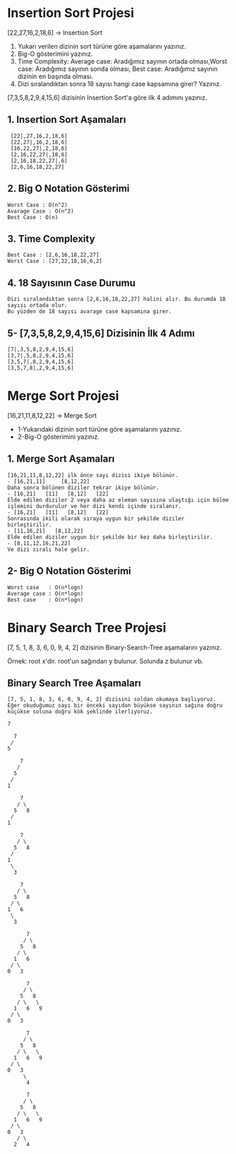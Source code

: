 # Insertion Sort Projesi
[22,27,16,2,18,6] -> Insertion Sort

<ol>
	<li>Yukarı verilen dizinin sort türüne göre aşamalarını yazınız.</li>
	<li>Big-O gösterimini yazınız.</li>
	<li>Time Complexity: Average case: Aradığımız sayının ortada olması,Worst case: Aradığımız sayının sonda olması, Best case: Aradığımız sayının dizinin en başında olması.</li>
	<li>Dizi sıralandıktan sonra 18 sayısı hangi case kapsamına girer? Yazınız.</li>
</ol>

[7,3,5,8,2,9,4,15,6] dizisinin Insertion Sort'a göre ilk 4 adımını yazınız.

## 1. Insertion Sort Aşamaları 
```
 [22|,27,16,2,18,6]
 [22,27|,16,2,18,6]
 [16,22,27|,2,18,6]
 [2,16,22,27|,18,6]
 [2,16,18,22,27|,6]
 [2,6,16,18,22,27]
```
 ## 2. Big O Notation Gösterimi
 ```
 Worst Case : O(n^2)
 Avarage Case : O(n^2)
 Best Case : O(n)
 ```
 
 ## 3. Time Complexity
 ```
 Best Case : [2,6,16,18,22,27]
 Worst Case : [27,22,18,16,6,2]
 ```
 
 ## 4. 18 Sayısının Case Durumu
 ```
 Dizi sıralandıktan sonra [2,6,16,18,22,27] halini alır. Bu durumda 18 sayısı ortada olur.
 Bu yüzden de 18 sayısı avarage case kapsamına girer. 
 ```
 
 ## 5- [7,3,5,8,2,9,4,15,6] Dizisinin İlk 4 Adımı
 ```
 [7|,3,5,8,2,9,4,15,6]
 [3,7|,5,8,2,9,4,15,6]
 [3,5,7|,8,2,9,4,15,6]
 [3,5,7,8|,2,9,4,15,6]
 ```
 
 
 # Merge Sort Projesi
 [16,21,11,8,12,22] -> Merge Sort

- 1-Yukarıdaki dizinin sort türüne göre aşamalarını yazınız.
- 2-Big-O gösterimini yazınız.
 
 ## 1. Merge Sort Aşamaları
 ```
 [16,21,11,8,12,22] ilk önce sayı dizisi ikiye bölünür.
 - [16,21,11]     [8,12,22]
 Daha sonra bölünen diziler tekrar ikiye bölünür.
 - [16,21]   [11]   [8,12]   [22]
 Elde edilen diziler 2 veya daha az eleman sayısına ulaştığı için bölme işlemini durdurulur ve her dizi kendi içinde sıralanır.
 - [16,21]   [11]   [8,12]   [22]
 Sonrasında ikili olarak sıraya uygun bir şekilde diziler birleştirilir.
 - [11,16,21]   [8,12,22]
 Elde edilen diziler uygun bir şekilde bir kez daha birleştirilir.
 - [8,11,12,16,21,22]
 Ve dizi sıralı hale gelir.
 ```
 
 ## 2- Big O Notation Gösterimi
 ```
 Worst case   : O(n*logn)
 Average case : O(n*logn)
 Best case    : O(n*logn)
 ```
 
 
 # Binary Search Tree Projesi
 [7, 5, 1, 8, 3, 6, 0, 9, 4, 2] dizisinin Binary-Search-Tree aşamalarını yazınız.

Örnek: root x'dir. root'un sağından y bulunur. Solunda z bulunur vb.
 
 ## Binary Search Tree Aşamaları
 ```
 [7, 5, 1, 8, 3, 6, 0, 9, 4, 2] dizisini soldan okumaya başlıyoruz.
 Eğer okuduğumuz sayı bir önceki sayıdan büyükse sayının sağına doğru küçükse soluna doğru kök şeklinde ilerliyoruz.
 ```
 ```
 7
 ```
 ```
   7
  /
 5
 ```
 ```
     7
    /
   5
  /
 1 
 ```
 ```
     7
    / \
   5   8
  /
 1 
 ```
 ```
     7
    / \
   5   8
  / 
 1  
  \
   3
 ```
 ```
     7
    / \
   5   8
  / \
 1   6
  \
   3
```
 ```
       7
      / \
     5   8
    / \
   1   6
  / \
 0   3
 ```
 ```
       7
      / \
     5   8
    / \   \
   1   6   9
  / \
 0   3
 ```
 ```
       7
      / \
     5   8
    / \   \
   1   6   9
  / \
 0   3
      \
       4
 ```
 ```
       7
      / \
     5   8
    / \   \
   1   6   9
  / \
 0   3
    / \
   2   4
 ```
